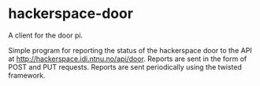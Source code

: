 hackerspace-door
================

A client for the door pi.

Simple program for reporting the status of the hackerspace door to the API at http://hackerspace.idi.ntnu.no/api/door.
Reports are sent in the form of POST and PUT requests. Reports are sent periodically using the twisted framework.
